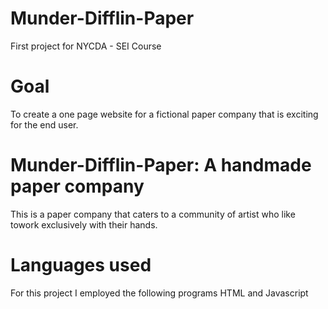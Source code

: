 # Munder-Difflin-Paper
First project for NYCDA - SEI Course

# Goal
To create a one page website for a fictional paper company that is exciting for the end user.

# Munder-Difflin-Paper: A handmade paper company
This is a paper company that caters to a community of artist who like towork exclusively with their hands.

# Languages used
For this project I employed the following programs
HTML and Javascript
